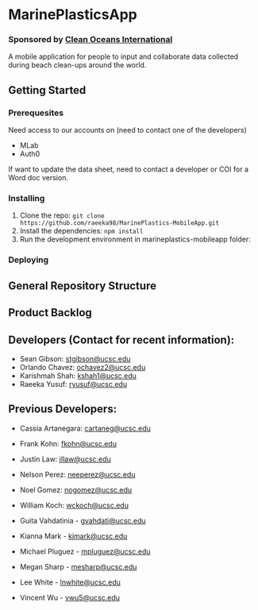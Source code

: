 # MarinePlasticsApp
### Sponsored by [Clean Oceans International](https://cleanoceansinternational.org/)
A mobile application for people to input and collaborate data collected during beach clean-ups around the world.

## Getting Started

### Prerequesites
Need access to our accounts on (need to contact one of the developers)
  * MLab
  * Auth0

If want to update the data sheet, need to contact a developer or COI for a Word doc version.
### Installing
1. Clone the repo: `git clone https://github.com/raeeka98/MarinePlastics-MobileApp.git`
2. Install the dependencies: `npm install`
3. Run the development environment in marineplastics-mobileapp folder: 

### Deploying


## General Repository Structure


## Product Backlog


## Developers (Contact for recent information):
* Sean Gibson: stgibson@ucsc.edu 
* Orlando Chavez: ochavez2@ucsc.edu 
* Karishmah Shah: kshah1@ucsc.edu 
* Raeeka Yusuf:  ryusuf@ucsc.edu

## Previous Developers:
* Cassia Artanegara: cartaneg@ucsc.edu
* Frank Kohn: fkohn@ucsc.edu
* Justin Law: jllaw@ucsc.edu
* Nelson Perez: neeperez@ucsc.edu
* Noel Gomez: nogomez@ucsc.edu
* William Koch: wckoch@ucsc.edu


* Guita Vahdatinia - gvahdati@ucsc.edu
* Kianna Mark - kjmark@ucsc.edu
* Michael Pluguez - mpluguez@ucsc.edu
* Megan Sharp - mesharp@ucsc.edu
* Lee White - lnwhite@ucsc.edu
* Vincent Wu - vwu5@ucsc.edu
